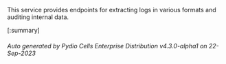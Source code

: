 






This service provides endpoints for extracting logs in various formats and auditing internal data.

[:summary]

###### Auto generated by Pydio Cells Enterprise Distribution v4.3.0-alpha1 on 22-Sep-2023
